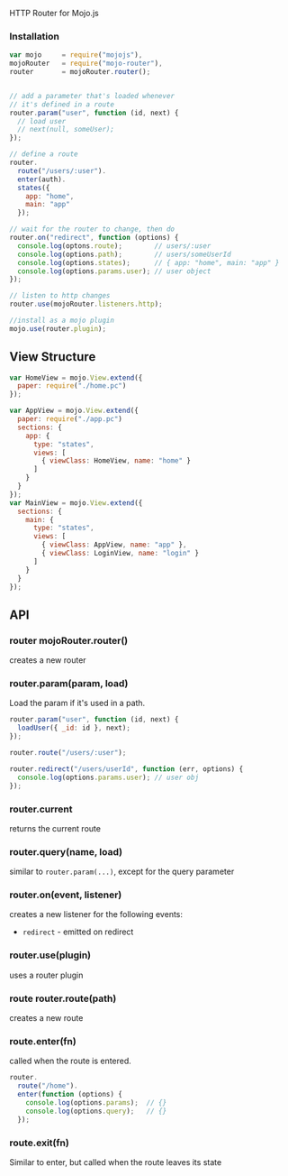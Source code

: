 HTTP Router for Mojo.js

### Installation

```javascript
var mojo     = require("mojojs"),
mojoRouter   = require("mojo-router"),
router       = mojoRouter.router();


// add a parameter that's loaded whenever
// it's defined in a route
router.param("user", function (id, next) {
  // load user
  // next(null, someUser);
});

// define a route
router. 
  route("/users/:user").
  enter(auth).
  states({
    app: "home",
    main: "app"
  });

// wait for the router to change, then do 
router.on("redirect", function (options) {
  console.log(optons.route);        // users/:user
  console.log(options.path);        // users/someUserId
  console.log(options.states);      // { app: "home", main: "app" }
  console.log(options.params.user); // user object
}); 

// listen to http changes
router.use(mojoRouter.listeners.http);

//install as a mojo plugin
mojo.use(router.plugin);
```


## View Structure

```javascript
var HomeView = mojo.View.extend({
  paper: require("./home.pc")
});

var AppView = mojo.View.extend({
  paper: require("./app.pc")
  sections: {
    app: {
      type: "states",
      views: [
        { viewClass: HomeView, name: "home" }
      ]
    }
  }
});
var MainView = mojo.View.extend({
  sections: { 
    main: {
      type: "states",
      views: [
        { viewClass: AppView, name: "app" },
        { viewClass: LoginView, name: "login" }
      ]
    }
  }
});
```

## API

### router mojoRouter.router()

creates a new router

### router.param(param, load)

Load the param if it's used in a path. 

```javascript
router.param("user", function (id, next) {
  loadUser({ _id: id }, next);
});

router.route("/users/:user");

router.redirect("/users/userId", function (err, options) {
  console.log(options.params.user); // user obj
});
```

### router.current

returns the current route

### router.query(name, load)

similar to `router.param(...)`, except for the query parameter

### router.on(event, listener)

creates a new listener for the following events:

- `redirect` - emitted on redirect

### router.use(plugin)

uses a router plugin

### route router.route(path)

creates a new route

### route.enter(fn)

called when the route is entered.

```javascript
router.
  route("/home").
  enter(function (options) {
    console.log(options.params);  // {}
    console.log(options.query);   // {}
  });
```

### route.exit(fn)

Similar to enter, but called when the route leaves its state



